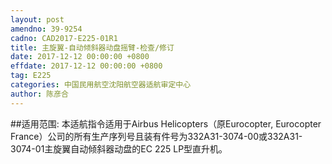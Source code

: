 ```yaml
---
layout: post
amendno: 39-9254
cadno: CAD2017-E225-01R1
title: 主旋翼-自动倾斜器动盘摇臂-检查/修订
date: 2017-12-12 00:00:00 +0800
effdate: 2017-12-12 00:00:00 +0800
tag: E225
categories: 中国民用航空沈阳航空器适航审定中心
author: 陈彦合
---
```


##适用范围:
本适航指令适用于Airbus Helicopters（原Eurocopter, Eurocopter France）公司的所有生产序列号且装有件号为332A31-3074-00或332A31-3074-01主旋翼自动倾斜器动盘的EC 225 LP型直升机。

